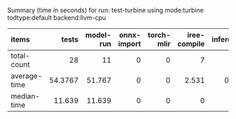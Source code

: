 Summary (time in seconds) for run: test-turbine using mode:turbine todtype:default backend:llvm-cpu

| items        |   tests |   model-run |   onnx-import |   torch-mlir |   iree-compile |   inference |
|:-------------|--------:|------------:|--------------:|-------------:|---------------:|------------:|
| total-count  | 28      |      11     |             0 |            0 |          7     |       6     |
| average-time | 54.3767 |      51.767 |             0 |            0 |          2.531 |       0.078 |
| median-time  | 11.639  |      11.639 |             0 |            0 |          0     |       0     |
